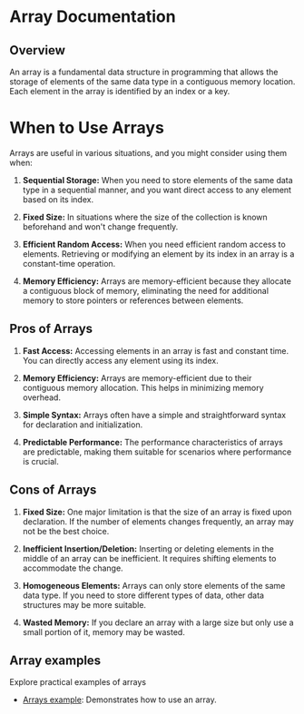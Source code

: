 # Array Documentation

## Overview

An array is a fundamental data structure in programming that allows the storage of elements of the same data type in a contiguous memory location. Each element in the array is identified by an index or a key.

# When to Use Arrays

Arrays are useful in various situations, and you might consider using them when:

1. **Sequential Storage:** When you need to store elements of the same data type in a sequential manner, and you want direct access to any element based on its index.

2. **Fixed Size:** In situations where the size of the collection is known beforehand and won't change frequently.

3. **Efficient Random Access:** When you need efficient random access to elements. Retrieving or modifying an element by its index in an array is a constant-time operation.

4. **Memory Efficiency:** Arrays are memory-efficient because they allocate a contiguous block of memory, eliminating the need for additional memory to store pointers or references between elements.

## Pros of Arrays

1. **Fast Access:** Accessing elements in an array is fast and constant time. You can directly access any element using its index.

2. **Memory Efficiency:** Arrays are memory-efficient due to their contiguous memory allocation. This helps in minimizing memory overhead.

3. **Simple Syntax:** Arrays often have a simple and straightforward syntax for declaration and initialization.

4. **Predictable Performance:** The performance characteristics of arrays are predictable, making them suitable for scenarios where performance is crucial.

## Cons of Arrays

1. **Fixed Size:** One major limitation is that the size of an array is fixed upon declaration. If the number of elements changes frequently, an array may not be the best choice.

2. **Inefficient Insertion/Deletion:** Inserting or deleting elements in the middle of an array can be inefficient. It requires shifting elements to accommodate the change.

3. **Homogeneous Elements:** Arrays can only store elements of the same data type. If you need to store different types of data, other data structures may be more suitable.

4. **Wasted Memory:** If you declare an array with a large size but only use a small portion of it, memory may be wasted.

## Array examples
Explore practical examples of arrays

- [Arrays example](../Examples/DataStructureExamples/ArrayExample.md): Demonstrates how to use an array.